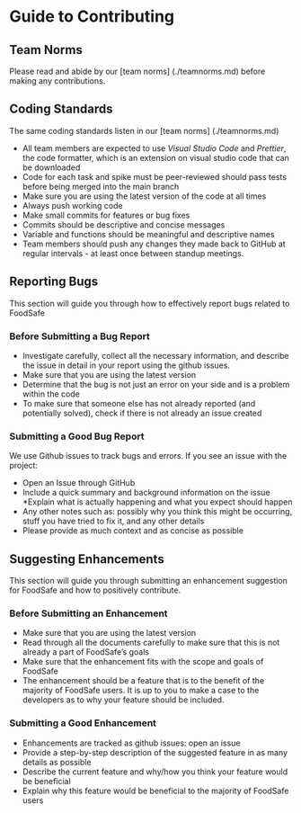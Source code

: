 # Guide to Contributing
## Team Norms
Please read and abide by our [team norms] (./teamnorms.md) before making any contributions.
## Coding Standards
The same coding standards listen in our [team norms] (./teamnorms.md)
* All team members are expected to use *Visual Studio Code* and *Prettier*, the code formatter, which is an extension on visual studio code that can be downloaded
* Code for each task and spike must be peer-reviewed should pass tests before being merged into the main branch
* Make sure you are using the latest version of the code at all times
* Always push working code
* Make small commits for features or bug fixes
* Commits should be descriptive and concise messages
* Variable and functions should be meaningful and descriptive names
* Team members should push any changes they made back to GitHub at regular intervals - at least once between standup meetings.
## Reporting Bugs
This section will guide you through how to effectively report bugs related to FoodSafe
### Before Submitting a Bug Report
* Investigate carefully, collect all the necessary information, and describe the issue in detail in your report using the github issues.
* Make sure that you are using the latest version
* Determine that the bug is not just an error on your side and is a problem within the code
* To make sure that someone else has not already reported (and potentially solved), check if there is not already an issue created
### Submitting a Good Bug Report
We use Github issues to track bugs and errors. If you see an issue with the project:
* Open an Issue through GitHub
* Include a quick summary and background information on the issue
*Explain what is actually happening and what you expect should happen
* Any other notes such as: possibly why you think this might be occurring, stuff you have tried to fix it, and any other details
* Please provide as much context and as concise as possible
## Suggesting Enhancements
This section will guide you through submitting an enhancement suggestion for FoodSafe and how to positively contribute.
### Before Submitting an Enhancement
* Make sure that you are using the latest version
* Read through all the documents carefully to make sure that this is not already a part of FoodSafe’s goals
* Make sure that the enhancement fits with the scope and goals of FoodSafe
* The enhancement should be a feature that is to the benefit of the majority of FoodSafe users. It is up to you to make a case to the developers as to why your feature should be included.
### Submitting a Good Enhancement
* Enhancements are tracked as github issues: open an issue
* Provide a step-by-step description of the suggested feature in as many details as possible
* Describe the current feature and why/how you think your feature would be beneficial
* Explain why this feature would be beneficial to the majority of FoodSafe users


